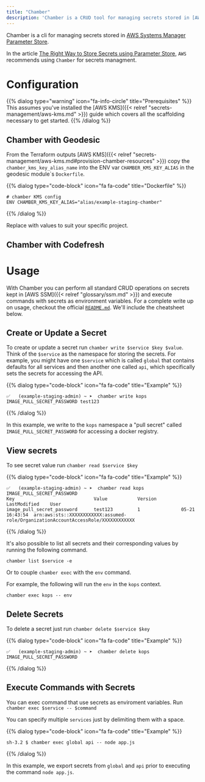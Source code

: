 ```yaml
---
title: "Chamber"
description: 'Chamber is a CRUD tool for managing secrets stored in [AWS Systems Manager Parameter Store](https://aws.amazon.com/systems-manager/features/#Parameter_Store) and exposing those secrets as Environment Variables to processes.'
---
```

Chamber is a cli for managing secrets stored
in [AWS Systems Manager Parameter Store](https://aws.amazon.com/systems-manager/features/#Parameter_Store).

In the article [The Right Way to Store Secrets using Parameter Store](https://aws.amazon.com/blogs/mt/the-right-way-to-store-secrets-using-parameter-store/), `AWS` recommends using `Chamber` for secrets managment.

# Configuration

{{% dialog type="warning" icon="fa-info-circle" title="Prerequisites" %}}
This assumes you've installed the [AWS KMS]({{< relref "secrets-management/aws-kms.md" >}}) guide which covers all the scaffolding necessary to get started.
{{% /dialog %}}

## Chamber with Geodesic

From the Terraform outputs [AWS KMS]({{< relref "secrets-management/aws-kms.md#provision-chamber-resources" >}}) copy the `chamber_kms_key_alias_name` into the ENV var `CHAMBER_KMS_KEY_ALIAS` in the geodesic module\`s `Dockerfile`.

{{% dialog type="code-block" icon="fa fa-code" title="Dockerfile" %}}
```
# chamber KMS config
ENV CHAMBER_KMS_KEY_ALIAS="alias/example-staging-chamber"
```
{{% /dialog %}}

Replace with values to suit your specific project.

## Chamber with Codefresh

# Usage

With Chamber you can perform all standard CRUD operations on secrets kept in [AWS SSM]({{< relref "glossary/ssm.md" >}}) and execute commands with secrets as environment variables. For a complete write up on usage, checkout the official [`README.md`](https://github.com/segmentio/chamber#usage). We'll include the cheatsheet below.

## Create or Update a Secret

To create or update a secret run `chamber write $service $key $value`. Think of the `$service` as the namespace for storing the secrets. For example, you might have one `$service` which is called `global` that contains defaults for all services and then another one called `api`, which specifically sets the secrets for accessing the API.

{{% dialog type="code-block" icon="fa fa-code" title="Example" %}}
```
✅   (example-staging-admin) ~ ➤  chamber write kops IMAGE_PULL_SECRET_PASSWORD test123
```
{{% /dialog %}}

In this example, we write to the `kops` namespace a "pull secret" called `IMAGE_PULL_SECRET_PASSWORD` for accessing a docker registry.

## View secrets

To see secret value run `chamber read $service $key`

{{% dialog type="code-block" icon="fa fa-code" title="Example" %}}
```
✅   (example-staging-admin) ~ ➤  chamber read kops IMAGE_PULL_SECRET_PASSWORD
Key                             Value           Version         LastModified    User
image_pull_secret_password      test123         1               05-21 16:43:54  arn:aws:sts::XXXXXXXXXXXX:assumed-role/OrganizationAccountAccessRole/XXXXXXXXXXXX
```
{{% /dialog %}}

It's also possible to list all secrets and their corresponding values by running the following command.

```
chamber list $service -e
```

Or to couple `chamber exec` with the `env` command.

For example, the following will run the `env` in the `kops` context.

```
chamber exec kops -- env
```

## Delete Secrets

To delete a secret just run `chamber delete $service $key`

{{% dialog type="code-block" icon="fa fa-code" title="Example" %}}
```
✅   (example-staging-admin) ~ ➤  chamber delete kops IMAGE_PULL_SECRET_PASSWORD
```
{{% /dialog %}}

## Execute Commands with Secrets

You can exec command that use secrets as enviroment variables.
Run `chamber exec $service -- $command`

You can specify multiple `services` just by delimiting them with a space.

{{% dialog type="code-block" icon="fa fa-code" title="Example" %}}
```
sh-3.2 $ chamber exec global api -- node app.js
```
{{% /dialog %}}

In this example, we export secrets from `global` and `api` prior to executing the command `node app.js`.
